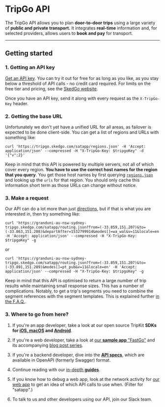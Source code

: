 # TripGo API

The TripGo API allows you to plan **door-to-door trips** using a large variety of **public and private transport.** It integrates **real-time** information and, for selected providers, allows users to **book and pay** for transport.

---

## Getting started

### 1. Getting an API key

[Get an API key](https://tripgo.3scale.net/signup?plan_ids[]=2357355863999). You can try it out for free for as long as you like, as you stay below a threshold of API calls - no credit card required. For limits on the free tier and pricing, see the [SkedGo website](https://skedgo.com/home/partnerships/tripgo-api/).

Once you have an API key, send it along with every request as the `X-TripGo-Key` header.

### 2. Getting the base URL

Unfortunately we don't yet have a unified URL for all areas, as failover is expected to be done client-side.  You can get a list of regions and URLs with something like:

```
curl 'https://tripgo.skedgo.com/satapp/regions.json' -H 'Accept: application/json' --compressed -H "X-TripGo-Key: $tripgoKey" -d '{"v":2}'
```

Keep in mind that this API is powered by multiple servers, not all of which cover every region. **You have to use the correct host names for the region that you query**. You get those host names by first querying [`regions.json`](https://skedgo.github.io/tripgo-api/#tag/Configuration%2Fpaths%2F~1regions.json%2Fpost) and looking up the `urls` for that region. You should only cache this information short term as those URLs can change without notice.

### 3. Make a request

Our API can do a lot more than just [directions](https://skedgo.github.io/tripgo-api/#tag/Routing%2Fpaths%2F~1routing.json%2Fget), but if that is what you are interested in, then try something like:

```
curl 'https://granduni-au-nsw-sydney-tripgo.skedgo.com/satapp/routing.json?from=(-33.859,151.207)&to=(-33.863,151.208)&departAfter=1532799914&modes[]=wa_wal&v=11&locale=en' -H 'Accept: application/json' --compressed -H "X-TripGo-Key: $tripgoKey" -g
```

or 

```
curl 'https://granduni-au-nsw-sydney-tripgo.skedgo.com/satapp/routing.json?from=(-33.859,151.207)&to=(-33.891,151.209)&modes[]=pt_pub&v=11&locale=en' -H 'Accept: application/json' --compressed -H "X-TripGo-Key: $tripgoKey" -g
```

Keep in mind that this API is optimised to return a large number of trip results while maintaining small response sizes. This has a number of complications. Notably, to get a trip's segments you need to combine the segment references with the segment templates. This is explained further [in the F.A.Q.](faq/#trips-groups-frequencies-and-templates).

### 3. Where to go from here?

1. If you're an app developer, take a look at our open source TripKit **SDKs for [iOS, macOS](https://github.com/skedgo/tripkit-ios) and [Android](https://github.com/skedgo/tripkit-android)**.

2. If you're a web developer, take a look at [our **sample app** "FastGo"](https://github.com/skedgo/fastgo-react-native) and its accompanying [blog post series](https://skedgo.com/en/fastgo-tripgo-api-sample-app-using-react-native-part-1/).

3. If you're a backend developer, dive into the [**API specs**](https://skedgo.github.io/tripgo-api/), which are available in OpenAPI (formerly Swagger) format.

4. Continue reading with our [in-depth **guides**](guides).

5. If you know how to debug a web app, look at the network activity for [our web app](https://tripgo.com/) to get an idea of which API calls to use when.  (Filter for "satapp".)

6. To talk to us and other developers using our API, join our Slack team.
